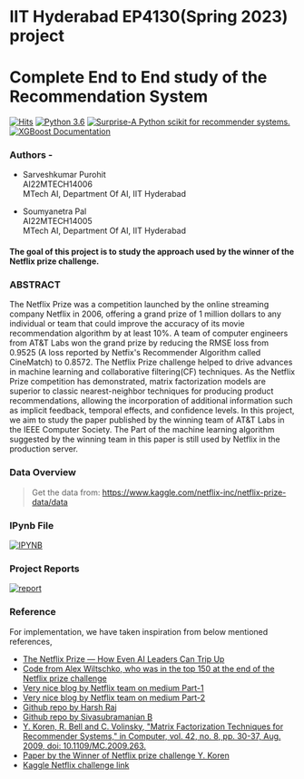 # IIT Hyderabad EP4130(Spring 2023) project
# Complete End to End study of the Recommendation System

[![Hits](https://hits.seeyoufarm.com/api/count/incr/badge.svg?url=https%3A%2F%2Fgithub.com%2Fsaaarvesh%2FDSA_EP4130-PH6130-Course-Project&count_bg=%2379C83D&title_bg=%23555555&icon=&icon_color=%23E7E7E7&title=hits&edge_flat=false)](https://hits.seeyoufarm.com)
[![Python 3.6](https://img.shields.io/badge/python-3.11-blue.svg)](https://www.python.org/downloads/)
[![Surprise-A Python scikit for recommender systems.](https://img.shields.io/badge/Surprise-green.svg)](https://surpriselib.com/)
[![XGBoost Documentation](https://img.shields.io/badge/XGBoost-yellow.svg)](https://xgboost.readthedocs.io/en/stable/)
### Authors - 
*   Sarveshkumar Purohit \
    AI22MTECH14006 \
    MTech AI, Department Of AI, IIT Hyderabad

*   Soumyanetra Pal \
    AI22MTECH14005 \
    MTech AI, Department Of AI, IIT Hyderabad
    
#### The goal of this project is to study the approach used by the winner of the Netflix prize challenge.

### ABSTRACT  
The Netflix Prize was a competition launched by the online streaming company Netflix in 2006, offering a grand prize of 1 million dollars to any individual or team that could improve the accuracy of its movie recommendation algorithm by at least 10%. A team of computer engineers from AT&T Labs won the grand prize by reducing the RMSE loss from 0.9525 (A loss reported by Netfix's Recommender Algorithm called CineMatch) to 0.8572. The Netflix Prize challenge helped to drive advances in machine learning and collaborative filtering(CF) techniques. As the Netflix Prize competition has demonstrated, matrix factorization models are superior to classic nearest-neighbor techniques for producing product recommendations, allowing the incorporation of additional information such as implicit feedback, temporal effects, and confidence levels. In this project, we aim to study the paper published by the winning team of AT&T Labs in the IEEE Computer Society. The Part of the machine learning algorithm suggested by the winning team in this paper is still used by Netflix in the production server.


### Data Overview 
> Get the data from: https://www.kaggle.com/netflix-inc/netflix-prize-data/data

### IPynb File
[![IPYNB](https://img.shields.io/static/v1.svg?label=IPYNB&message=Movie&color=lightgray&logo=linkedin&style=social&colorA=critical)](https://github.com/saaarvesh/DSA_EP4130-PH6130-Course-Project/blob/main/DSA.ipynb) 

### Project Reports
[![report](https://img.shields.io/static/v1.svg?label=Project&message=Report&logo=microsoft-word&style=social)](https://github.com/saaarvesh/DSA_EP4130-PH6130-Course-Project/blob/main/EP4130_PH6130_Report.pdf)

### Reference
For implementation, we have taken inspiration from below mentioned references, 

<ul>
<li> <a href="https://towardsdatascience.com/the-netflix-prize-how-even-ai-leaders-can-trip-up-5c1f38e95c9f">The Netflix Prize — How Even AI Leaders Can Trip Up</a></li>
<li> <a href="https://github.com/alexbw/Netflix-Prize">Code from Alex Wiltschko, who was in the top 150 at the end of the Netflix prize challenge</a></li>
<li> <a href="https://netflixtechblog.com/netflix-recommendations-beyond-the-5-stars-part-1-55838468f429">Very nice blog by Netflix team on medium Part-1</a></li>
<li> <a href="https://netflixtechblog.com/netflix-recommendations-beyond-the-5-stars-part-2-d9b96aa399f5">Very nice blog by Netflix team on medium Part-2</a></li>
<li> <a href="https://github.com/harshraj11584/Paper-Implementation-Matrix-Factorization-Recommender-Systems-Netflix">Github repo by Harsh Raj</a></li>
<li><a href="https://github.com/storieswithsiva/Movie-Recommendation-Netflix">Github repo by Sivasubramanian B</a></li>
<li><a href="https://ieeexplore.ieee.org/document/5197422">Y. Koren, R. Bell and C. Volinsky, "Matrix Factorization Techniques for Recommender Systems," in Computer, vol. 42, no. 8, pp. 30-37, Aug. 2009, doi: 10.1109/MC.2009.263.</a></li>
<li><a href="https://datajobs.com/data-science-repo/Recommender-Systems-%5BNetflix%5D.pdf">Paper by the Winner of Netflix prize challenge Y. Koren</a></li>
<li><a href="https://www.kaggle.com/datasets/netflix-inc/netflix-prize-data/code">Kaggle Netflix challenge link</a></li>
</ul>





 





